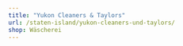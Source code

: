 ```yaml
---
title: "Yukon Cleaners & Taylors"
url: /staten-island/yukon-cleaners-und-taylors/
shop: Wäscherei
---
```

